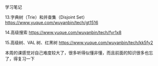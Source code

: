 学习笔记

13.字典树（Trie）和并查集（Disjoint Set） https://www.yuque.com/wuyanbin/tech/gt1516

14.高级搜索 https://www.yuque.com/wuyanbin/tech/fyr1x8

15.高级树、VAL 树、红黑树 https://www.yuque.com/wuyanbin/tech/kk5fy2

本周的课感觉对自己难度较大了，很多听得似懂非懂，而且前面的知识很多也忘了，得复习一下
